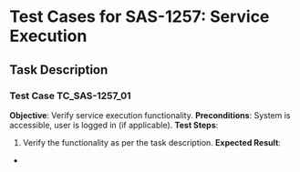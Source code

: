 # Test Cases for SAS-1257: Service Execution

## Task Description


### Test Case TC_SAS-1257_01
**Objective**: Verify service execution functionality.
**Preconditions**: System is accessible, user is logged in (if applicable).
**Test Steps**:
1. Verify the functionality as per the task description.
**Expected Result**:
- 

